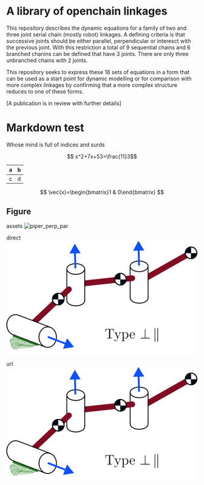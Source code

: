 # A library of openchain linkages

This repository describes the dynamic equations for a family of two
and three joint serial chain (mostly robot) linkages. A defining
criteria is that successive joints should be either parallel,
perpendicular or interesct with the previous joint. With this restriction a total of 9 sequential chains and 6 branched chanins can be defined that have 3 joints.
There are only three unbranched chains with 2 joints.

This repository seeks to express these 18 sets of equations in a form that can be used as a start point for dynamic modelling or for comparison with more complex linkages by confirming that a more complex structure reduces to one of these forms.

[A publication is in review with further details]

# Markdown test
Whose mind is full of indices and surds

$$ x^2+7x+53=\frac{11}3$$

| a | b |
|:- | :-|
| c | d |


<!-- need to leave a clear line -->

$$ 
\vec{x}=\begin{bmatrix}1 & 0\end{bmatrix}
$$


## Figure

assets
![piper_perp_par](https://github.com/user-attachments/assets/9cfeac9c-fc29-4b14-b335-bf9234722603)

direct 
![piper_perp_par](https://raw.githubusercontent.com/LinkageDynamics/open-chain/refs/heads/main/images/piper_perp_par.svg)


url
![piper_perp_par](images/piper_perp_par.svg)

